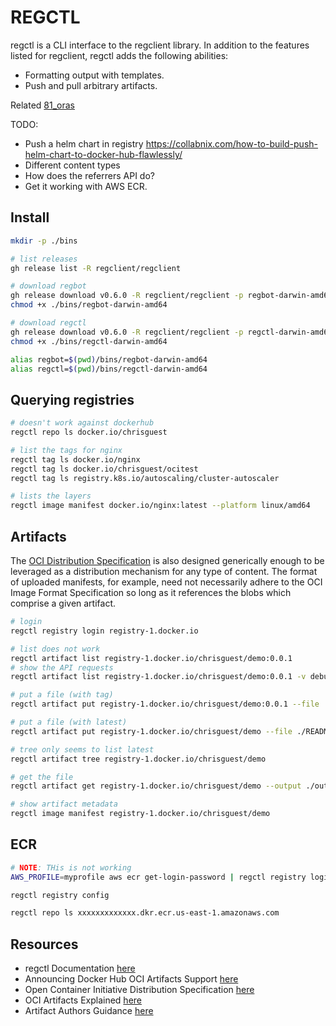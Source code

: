 # REGCTL

regctl is a CLI interface to the regclient library. In addition to the features listed for regclient, regctl adds the following abilities:

* Formatting output with templates.
* Push and pull arbitrary artifacts.

Related [81_oras](../81_oras/README.md)  

TODO:

* Push a helm chart in registry https://collabnix.com/how-to-build-push-helm-chart-to-docker-hub-flawlessly/
* Different content types
* How does the referrers API do?
* Get it working with AWS ECR.  

## Install

```sh
mkdir -p ./bins

# list releases
gh release list -R regclient/regclient   

# download regbot
gh release download v0.6.0 -R regclient/regclient -p regbot-darwin-amd64 --output ./bins/regbot-darwin-amd64
chmod +x ./bins/regbot-darwin-amd64

# download regctl
gh release download v0.6.0 -R regclient/regclient -p regctl-darwin-amd64 --output ./bins/regctl-darwin-amd64
chmod +x ./bins/regctl-darwin-amd64

alias regbot=$(pwd)/bins/regbot-darwin-amd64
alias regctl=$(pwd)/bins/regctl-darwin-amd64
```

## Querying registries

```sh
# doesn't work against dockerhub
regctl repo ls docker.io/chrisguest

# list the tags for nginx
regctl tag ls docker.io/nginx
regctl tag ls docker.io/chrisguest/ocitest
regctl tag ls registry.k8s.io/autoscaling/cluster-autoscaler

# lists the layers 
regctl image manifest docker.io/nginx:latest --platform linux/amd64
```

## Artifacts

The [OCI Distribution Specification](https://github.com/opencontainers/distribution-spec/blob/main/README.md) is also designed generically enough to be leveraged as a distribution mechanism for any type of content. The format of uploaded manifests, for example, need not necessarily adhere to the OCI Image Format Specification so long as it references the blobs which comprise a given artifact.

```sh
# login
regctl registry login registry-1.docker.io

# list does not work
regctl artifact list registry-1.docker.io/chrisguest/demo:0.0.1
# show the API requests
regctl artifact list registry-1.docker.io/chrisguest/demo:0.0.1 -v debug

# put a file (with tag)
regctl artifact put registry-1.docker.io/chrisguest/demo:0.0.1 --file ./README.md

# put a file (with latest)
regctl artifact put registry-1.docker.io/chrisguest/demo --file ./README.md --artifact-type application/vnd.oci.readme.md

# tree only seems to list latest
regctl artifact tree registry-1.docker.io/chrisguest/demo

# get the file
regctl artifact get registry-1.docker.io/chrisguest/demo --output ./out 

# show artifact metadata
regctl image manifest registry-1.docker.io/chrisguest/demo

```

## ECR

```sh
# NOTE: THis is not working
AWS_PROFILE=myprofile aws ecr get-login-password | regctl registry login --pass-stdin --user AWS  xxxxxxxxxxxxx.dkr.ecr.us-east-1.amazonaws.com

regctl registry config

regctl repo ls xxxxxxxxxxxxx.dkr.ecr.us-east-1.amazonaws.com
```

## Resources

* regctl Documentation [here](https://github.com/regclient/regclient/blob/main/docs/regctl.md)  
* Announcing Docker Hub OCI Artifacts Support [here](https://www.docker.com/blog/announcing-docker-hub-oci-artifacts-support/)  
* Open Container Initiative Distribution Specification [here](https://github.com/opencontainers/distribution-spec/blob/main/spec.md#api)  
* OCI Artifacts Explained [here](https://dlorenc.medium.com/oci-artifacts-explained-8f4a77945c13)  
* Artifact Authors Guidance [here](https://github.com/opencontainers/artifacts/blob/main/artifact-authors.md)  
